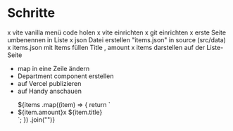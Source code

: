 # Schritte

x vite vanilla menü code holen
x vite einrichten
x git einrichten
x erste Seite umbenennen in Liste
x json Datei erstellen "items.json" in source (src/data)
x items.json mit Items füllen Title , amount
x items darstellen auf der Liste-Seite
- map in eine Zeile ändern
- Department component erstellen
- auf Vercel publizieren
- auf Handy anschauen




<ul>
		${items
      .map((item) => {
        return `<li> ${item.amount}x ${item.title}</li>`;
      })
      .join("")}
	</ul>